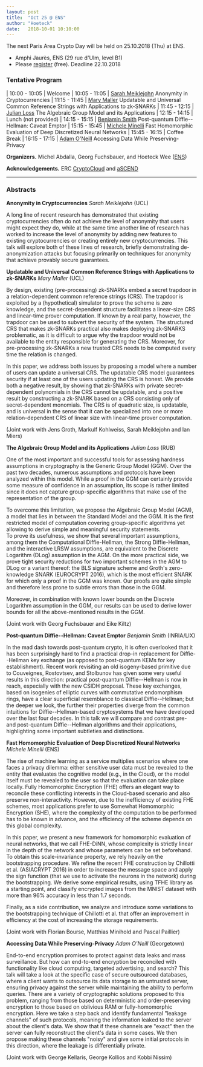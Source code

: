```yaml
---
layout: post
title:  "Oct 25 @ ENS"
author: "Hoeteck"
date:   2018-10-01 10:10:00
---
```


The next Paris Area Crypto Day will be held on 25.10.2018 (Thu) at
ENS.

* Amphi Jaurès, ENS (29 rue d'Ulm, level B1)
* Please [register](https://docs.google.com/forms/d/e/1FAIpQLSeop24A0asJvd73HvUH8zTDorfzPOpswA_pfcyVxc2zkctoMg/viewform) (free). Deadline 22.10.2018

### Tentative Program

| 10:00&nbsp;-&nbsp;10:05 | Welcome
| 10:05 - 11:05 | [Sarah Meiklejohn](#SM) Anonymity in Cryptocurrencies
| 11:15 - 11:45 | [Mary Maller](#MaMa) Updatable and Universal Common Reference Strings with Applications to zk-SNARKs
| 11:45 - 12:15 | [Julian Loss](#JL) The Algebraic Group Model and its Applications
| 12:15 - 14:15 | Lunch (not provided)
| 14:15 - 15:15 | [Benjamin Smith](#BS) Post-quantum Diffie--Hellman: Caveat Emptor
| 15:15 - 15:45 | [Michele Minelli](#MiMi) Fast Homomorphic Evaluation of Deep Discretized Neural Networks
| 15:45 - 16:15 | Coffee Break
| 16:15 - 17:15 | [Adam O'Neill](#AO) Accessing Data While Preserving-Privacy

**Organizers.** Michel Abdalla, Georg Fuchsbauer, and Hoeteck Wee ([ENS](https://crypto.di.ens.fr/web2py))

**Acknowledgements.** ERC [CryptoCloud](http://www.di.ens.fr/~pointche/CryptoCloud/) and [aSCEND](http://cordis.europa.eu/project/rcn/193658_en.html)



----------------

### Abstracts

**<a name="SM"></a>Anonymity in Cryptocurrencies**
*Sarah Meiklejohn* (UCL)

A long line of recent research has demonstrated that existing cryptocurrencies often do not achieve the level of anonymity that users might expect they do, while at the same time another line of research has worked to increase the level of anonymity by adding new features to existing cryptocurrencies or creating entirely new cryptocurrencies.  This talk will explore both of these lines of research, briefly demonstrating de-anonymization attacks but focusing primarily on techniques for anonymity that achieve provably secure guarantees.

**<a name="MaMa"></a>Updatable and Universal Common Reference Strings with Applications to zk-SNARKs**
*Mary Maller* (UCL)

By design, existing (pre-processing) zk-SNARKs embed a secret trapdoor in a relation-dependent common reference strings (CRS). The trapdoor is exploited by a (hypothetical) simulator to prove the scheme is zero knowledge, and the secret-dependent structure facilitates a linear-size CRS and linear-time prover computation. If known by a real party, however, the trapdoor can be used to subvert the security of the system. The structured CRS that makes zk-SNARKs practical also makes deploying zk-SNARKS problematic, as it is difficult to argue why the trapdoor would not be available to the entity responsible for generating the CRS. Moreover, for pre-processing zk-SNARKs a new trusted CRS needs to be computed every time the relation is changed.

In this paper, we address both issues by proposing a model where a number of users can update a universal CRS. The updatable CRS model guarantees security if at least one of the users updating the CRS is honest. We provide both a negative result, by showing that zk-SNARKs with private secret-dependent polynomials in the CRS cannot be updatable, and a positive result by constructing a zk-SNARK based on a CRS consisting only of secret-dependent monomials. The CRS is of quadratic size, is updatable, and is universal in the sense that it can be specialized into one or more relation-dependent CRS of linear size with linear-time prover computation.

(Joint work with Jens Groth, Markulf Kohlweiss, Sarah Meiklejohn and Ian Miers)

**<a name="JL"></a>The Algebraic Group Model and its Applications**
*Julian Loss* (RUB)

One of the most important and successful tools for assessing hardness assumptions in cryptography is the Generic Group Model (GGM). Over the past two decades, numerous assumptions and protocols have been analyzed within this model. While a proof in the GGM can certainly provide some measure of confidence in an assumption, its scope is rather limited since it does not capture group-specific algorithms that make use of the representation of the group. 

To overcome this limitation, we propose the Algebraic Group Model (AGM), a model that lies in between the Standard Model and the GGM. It is the first restricted model of computation covering group-specific algorithms yet allowing to derive simple and meaningful security statements.  
To prove its usefulness, we show that several important assumptions, among them the Computational Diffie-Hellman, the Strong Diffie-Hellman, and the interactive LRSW assumptions, are equivalent to the Discrete Logarithm (DLog) assumption in the AGM. 
On the more practical side, we prove tight security reductions for two important schemes in the AGM to DLog or a variant thereof: the BLS signature scheme and Groth's zero-knowledge SNARK (EUROCRYPT 2016), which is the most efficient SNARK for which only a proof in the GGM was known.
Our proofs are quite simple and therefore less prone to subtle errors than those in the GGM.

Moreover, in combination with known lower bounds on the Discrete Logarithm assumption in the GGM, our results can be used to derive lower bounds for all the above-mentioned results in the GGM.

(Joint work with Georg Fuchsbauer and Eike Kiltz)

**<a name="BS"></a>Post-quantum Diffie--Hellman: Caveat Emptor**
*Benjamin Smith* (INRIA/LIX)

In the mad dash towards post-quantum crypto, it is often overlooked that
it has been surprisingly hard to find a practical drop-in replacement
for Diffie--Hellman key exchange (as opposed to post-quantum KEMs for
key establishment).  Recent work revisiting an old isogeny-based
primitive due to Couveignes, Rostovtsev, and Stolbunov has given some
very useful results in this direction: practical post-quantum
Diffie--Hellman is now in reach, especially with the new CSIDH proposal.
These key exchanges, based on isogenies of elliptic curves with
commutative endomorphism rings, have a clear superficial resemblance to
classical Diffie--Hellman; but the deeper we look, the further their
properties diverge from the common intuitions for Diffie--Hellman-based
cryptosystems that we have developed over the last four decades.  In
this talk we will compare and contrast pre- and post-quantum
Diffie--Hellman algorithms and their applications, highlighting some
important subtleties and distinctions.

**<a name="MiMi"></a>Fast Homomorphic Evaluation of Deep Discretized Neural Networks**
*Michele Minelli* (ENS)

The rise of machine learning as a service multiplies scenarios where one faces a privacy dilemma: either sensitive user data must be revealed to the entity that evaluates the cognitive model (e.g., in the Cloud), or the model itself must be revealed to the user so that the evaluation can take place locally. Fully Homomorphic Encryption (FHE) offers an elegant way to reconcile these conflicting interests in the Cloud-based scenario and also preserve non-interactivity. However, due to the inefficiency of existing FHE schemes, most applications prefer to use Somewhat Homomorphic Encryption (SHE), where the complexity of the computation to be performed has to be known in advance, and the efficiency of the scheme depends on this global complexity.

In this paper, we present a new framework for homomorphic evaluation of neural networks, that we call FHE-DiNN, whose complexity is strictly linear in the depth of the network and whose parameters can be set beforehand. To obtain this scale-invariance property, we rely heavily on the bootstrapping procedure. We refine the recent FHE construction by Chillotti et al. (ASIACRYPT 2016) in order to increase the message space and apply the sign function (that we use to activate the neurons in the network) during the bootstrapping. We derive some empirical results, using TFHE library as a starting point, and classify encrypted images from the MNIST dataset with more than 96% accuracy in less than 1.7 seconds.

Finally, as a side contribution, we analyze and introduce some variations to the bootstrapping technique of Chillotti et al. that offer an improvement in efficiency at the cost of increasing the storage requirements.

(Joint work with Florian Bourse, Matthias Minihold and Pascal Paillier)

**<a name="AO"></a>Accessing Data While Preserving-Privacy**
*Adam O'Neill* (Georgetown)

End-to-end encryption promises to protect against data leaks and mass surveillance. But how can end-to-end encryption be reconciled with functionality like cloud computing, targeted advertising, and search? This talk will take a look at the specific case of secure outsourced databases, where a client wants to outsource its data storage to an untrusted server, ensuring privacy against the server while maintaining the ability to perform queries. There are a variety of cryptographic solutions proposed to this problem, ranging from those based on deterministic and order-preserving encryption to those based on oblivious RAM or fully-homomorphic encryption. Here we take a step back and identify fundamental "leakage channels" of such protocols, meaning the information leaked to the server about the client's data. We show that if these channels are "exact" then the server can fully reconstruct the client's data in some cases.  We then propose making these channels "noisy" and give some initial protocols in this direction, where the leakage is differentially private.

(Joint work with George Kellaris, George Kollios and Kobbi Nissim)


